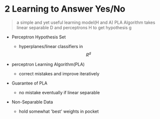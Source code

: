 #  2 Learning to Answer Yes/No

> a simple and yet useful learning model(H and A)
> PLA Algorithm takes linear separable D and perceptrons H to get hypothesis g

* Perceptron Hypothesis Set

  * hyperplanes/linear classifiers in $$R^d$$

* perceptron Learning Algorithm(PLA)

  * correct mistakes and improve iteratively

* Guarantee of PLA

  * no mistake eventually if linear separable

* Non-Separable Data
  * hold somewhat 'best' weights in pocket



